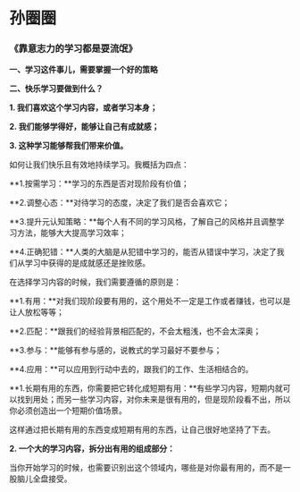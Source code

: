 # 孙圈圈

### 《**靠意志力的学习都是耍流氓**》

**一、学习这件事儿，需要掌握一个好的策略**

**二、快乐学习要做到什么？**

**1. 我们喜欢这个学习内容，或者学习本身；**

**2. 我们能够学得好，能够让自己有成就感；**

**3. 这种学习能够帮我们带来价值。**

如何让我们快乐且有效地持续学习。我概括为四点：

**1.按需学习：**学习的东西是否对现阶段有价值；

**2.调整心态：**对待学习的态度，决定了我们是否会喜欢它；

**3.提升元认知策略：**每个人有不同的学习风格，了解自己的风格并且调整学习方法，能够大大提高学习效率；

**4.正确犯错：**人类的大脑是从犯错中学习的，能否从错误中学习，决定了我们从学习中获得的是成就感还是挫败感。

在选择学习内容的时候，我们需要遵循的原则是：

**1.有用：**对我们现阶段要有用的，这个用处不一定是工作或者赚钱，也可以是让人放松等等；

**2.匹配：**跟我们的经验背景相匹配的，不会太粗浅，也不会太深奥；

**3.参与：**能够有参与感的，说教式的学习最好不要参与；

**4.应用：**可以应用到行动中去的，跟我们的工作、生活相结合的。

**1.长期有用的东西，你需要把它转化成短期有用：**有些学习内容，短期内就可以找到用处；而另一些学习内容，对你未来是很有用的，但是现阶段看不出，所以你必须创造出一个短期价值场景。

这样通过把长期有用的东西变成短期有用的东西，让自己很好地坚持了下去。

**2. 一个大的学习内容，拆分出有用的组成部分：**

当你开始学习的时候，也需要识别出这个领域内，哪些是对你最有用的，而不是一股脑儿全盘接受。


